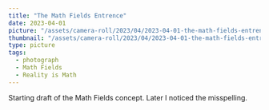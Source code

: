 ```yaml
---
title: "The Math Fields Entrence"
date: 2023-04-01
picture: "/assets/camera-roll/2023/04/2023-04-01-the-math-fields-entrence/20230401_083858574_iOS.jpg"
thumbnail: "/assets/camera-roll/2023/04/2023-04-01-the-math-fields-entrence/20230401_083858574_iOS-thumbnail.jpg"
type: picture
tags:
  - photograph
  - Math Fields
  - Reality is Math
---
```

Starting draft of the Math Fields concept. Later I noticed the misspelling.